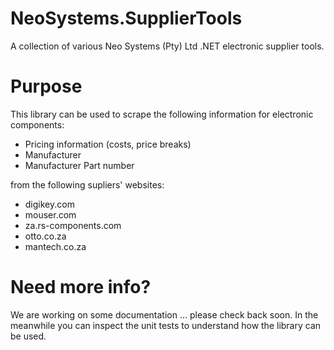 # NeoSystems.SupplierTools

A collection of various Neo Systems (Pty) Ltd .NET electronic supplier tools.

# Purpose

This library can be used to scrape the following information for electronic components:

  * Pricing information (costs, price breaks)
  * Manufacturer
  * Manufacturer Part number
  
from the following supliers' websites:

  * digikey.com
  * mouser.com
  * za.rs-components.com
  * otto.co.za
  * mantech.co.za



# Need more info?

We are working on some documentation ... please check back soon. In the meanwhile you can inspect the unit tests to understand how the library can be used.



